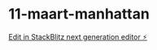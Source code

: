 # 11-maart-manhattan

[Edit in StackBlitz next generation editor ⚡️](https://stackblitz.com/~/github.com/Enriquemmmm/11-maart-manhattan)